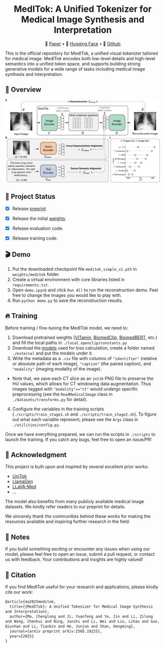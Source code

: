 <div align="center">
<h1>
  MedITok: A Unified Tokenizer for Medical Image Synthesis and Interpretation
</h1>
</div>

<p align="center">
📝 <a href="https://arxiv.org/abs/2505.19225" target="_blank">Paper</a> • 🤗 <a href="https://huggingface.co/massaki75/meditok/tree/main" target="_blank">Hugging Face</a> • 🧩 <a href="https://github.com/Masaaki-75/meditok" target="_blank">Github</a>
</p>

This is the official repository for MedITok, a unified visual tokenizer tailored for medical image. MedITok encodes both low-level details and high-level semantics into a unified token space, and supports building strong generative models for a wide range of tasks including medical image synthesis and interpretation. 


## 📌 Overview
![](./assets/arch.png)


## 🚧 Project Status
- [x] Release [preprint](https://arxiv.org/abs/2505.19225).
- [x] Release the initial [weights](https://huggingface.co/massaki75/meditok/tree/main).
- [x] Release evaluation code.
- [x] Release training code.


## 🎬 Demo
1. Put the downloaded checkpoint file `meditok_simple_v1.pth` in `weights/meditok` folder. 
2. Create a virtual environment with core libraries listed in `requirements.txt`. 
3. Open `demo.ipynb` and click `Run All` to run the reconstruction demo. Feel free to change the images you would like to play with. 
4. Run `python demo.py` to save the reconstruction results. 

## 🔥 Training
Before training / fine-tuning the MedITok model, we need to:
1. Download pretrained weights ([ViTamin](https://huggingface.co/jienengchen/ViTamin-B), [BiomedClip](https://huggingface.co/microsoft/BiomedCLIP-PubMedBERT_256-vit_base_patch16_224/tree/main), [BiomedBERT](https://huggingface.co/microsoft/BiomedNLP-BiomedBERT-base-uncased-abstract/tree/main), etc.) and fill the local paths in `./local_openclip/constants.py`
2. Download the [models](https://huggingface.co/FoundationVision/unitok_external) used for loss calculation, create a folder named `./external` and put the models under it.
3. Write the metadata as a `.csv` file with columns of `"identifier"` (relative or absolute path of each image), `"caption"` (the paired caption), and `"modality"` (imaging modality of the image).
  - Note that, we save each CT slice as an `int16` PNG file to preserve the HU values, which allows for CT windowing data augmentation. Thus images tagged with `"modality"=="ct"` would undergo specific preprocessing (see the `ReadMedicalImage` class in `./datasets/transforms.py` for detail).
4. Configure the variables in the training scripts (`./scripts/train_stage1.sh` and `./scripts/train_stage2.sh`). To figure out what each variable represent, please see the `Args` class in `./utilities/config.py`.

Once we have everything prepared, we can run the scripts in `./scripts` to launch the training. If you catch any bugs, feel free to open an issue/PR!


## 🙏 Acknowledgment
This project is built upon and inspired by several excellent prior works:
- [UniTok](https://github.com/FoundationVision/UniTok)
- [LlamaGen](https://github.com/FoundationVision/LlamaGen)
- [LLaVA-Med](https://github.com/microsoft/LLaVA-Med)
- ...

The model also benefits from many publicly available medical image datasets. We kindly refer readers to our preprint for details.

We sincerely thank the communities behind these works for making the resources available and inspiring further research in the field. 


## 🚀 Notes
If you build something exciting or encounter any issues when using our model, please feel free to open an issue, submit a pull request, or contact us with feedback. Your contributions and insights are highly valued!


## 📖 Citation
If you find MedITok useful for your research and applications, please kindly cite our work:
```
@article{ma2025meditok,
  title={{MedITok}: A Unified Tokenizer for Medical Image Synthesis and Interpretation},
  author={Ma, Chenglong and Ji, Yuanfeng and Ye, Jin and Li, Zilong and Wang, Chenhui and Ning, Junzhi and Li, Wei and Liu, Lihao and Guo, Qiushan and Li, Tianbin and He, Junjun and Shan, Hongming},
  journal={arXiv preprint arXiv:2505.19225},
  year={2025}
}
```


